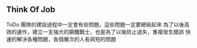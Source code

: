 ## Think Of Job
ToDo
團隊的建設過程中一定會有些問題，這些問題一定要總結起來
為了以後高效的運作，建立一支強大的鋼鐵戰士，也是為了以後防止過失，重複發生錯誤
快速的解決各種問題，各個層次的人長與短的問題
